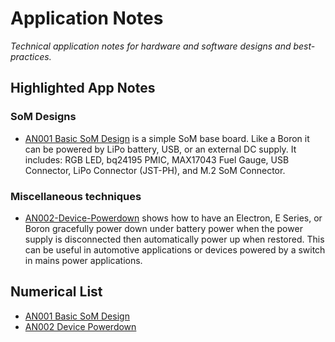 # Application Notes

*Technical application notes for hardware and software designs and best-practices.*

## Highlighted App Notes

### SoM Designs

- [AN001 Basic SoM Design](https://github.com/particle-iot/app-notes/tree/master/AN001-Basic-SoM-Design) is a simple SoM base board. 
Like a Boron it can be powered by LiPo battery, USB, or an external DC supply. It includes: RGB LED, bq24195 PMIC, MAX17043 Fuel Gauge, 
USB Connector, LiPo Connector (JST-PH), and M.2 SoM Connector.

### Miscellaneous techniques

- [AN002-Device-Powerdown](https://github.com/particle-iot/app-notes/tree/master/AN002-Device-Powerdown) shows how to 
have an Electron, E Series, or Boron gracefully power down under battery power when the power supply is disconnected 
then automatically power up when restored. This can be useful in automotive applications or devices powered by a switch 
in mains power applications.

## Numerical List

- [AN001 Basic SoM Design](https://github.com/particle-iot/app-notes/tree/master/AN001-Basic-SoM-Design)
- [AN002 Device Powerdown](https://github.com/particle-iot/app-notes/tree/master/AN002-Device-Powerdown)

